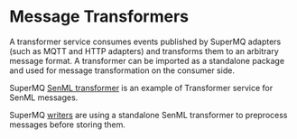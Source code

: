 # Message Transformers

A transformer service consumes events published by SuperMQ adapters (such as MQTT and HTTP adapters) and transforms them to an arbitrary message format. A transformer can be imported as a standalone package and used for message transformation on the consumer side.

SuperMQ [SenML transformer](transformer) is an example of Transformer service for SenML messages.

SuperMQ [writers](writers) are using a standalone SenML transformer to preprocess messages before storing them.

[transformers]: https://github.com/absmach/supermq/tree/main/transformers/senml
[writers]: https://github.com/absmach/supermq/tree/main/writers
